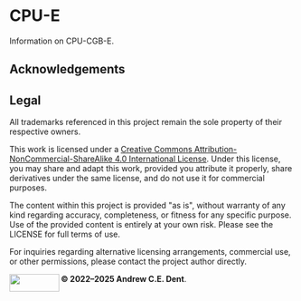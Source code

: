 # CPU-E

Information on CPU-CGB-E.


## Acknowledgements


## Legal

All trademarks referenced in this project remain the sole property of their respective owners.  

This work is licensed under a [Creative Commons Attribution-NonCommercial-ShareAlike 4.0 International License](https://creativecommons.org/licenses/by-nc-sa/4.0/). Under this license, you may share and adapt this work, provided you attribute it properly, share derivatives under the same license, and do not use it for commercial purposes.

The content within this project is provided "as is", without warranty of any kind regarding accuracy, completeness, or fitness for any specific purpose. Use of the provided content is entirely at your own risk. Please see the LICENSE for full terms of use.

For inquiries regarding alternative licensing arrangements, commercial use, or other permissions, please contact the project author directly.

<a href="http://creativecommons.org/licenses/by-nc-sa/4.0/">
    <img width="88" height="31" align="left" src="https://mirrors.creativecommons.org/presskit/buttons/88x31/png/by-nc-sa.png" alt="">
</a>

**© 2022–2025 Andrew C.E. Dent**.
